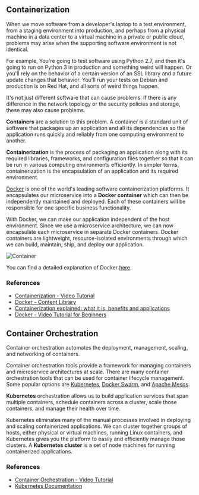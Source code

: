 ## Containerization

When we move software from a developer's laptop to a test environment, from a staging environment into production, and perhaps from a physical machine in a data center to a virtual machine in a private or public cloud, problems may arise when the supporting software environment is not identical.

For example, You're going to test software using Python 2.7, and then it's going to run on Python 3 in production and something weird will happen. Or you'll rely on the behavior of a certain version of an SSL library and a future update changes that behavior. You'll run your tests on Debian and production is on Red Hat, and all sorts of weird things happen.

It's not just different software that can cause problems. If there is any difference in the network topology or the security policies and storage, these may also cause problems.

**Containers** are a solution to this problem. A container is a standard unit of software that packages up an application and all its dependencies so the application runs quickly and reliably from one computing environment to another.

**Containerization** is the process of packaging an application along with its required libraries, frameworks, and configuration files together so that it can be run in various computing environments efficiently. In simpler terms, containerization is the encapsulation of an application and its required environment.

[Docker](https://www.docker.com/) is one of the world's leading software containerization platforms. It encapsulates our microservice into a **Docker container** which can then be independently maintained and deployed. Each of these containers will be responsible for one specific business functionality.

With Docker, we can make our application independent of the host environment. Since we use a microservice architecture, we can now encapsulate each microservice in separate Docker containers. Docker containers are lightweight, resource-isolated environments through which we can build, maintain, ship, and deploy our application.

![Container](./images/container.PNG)

You can find a detailed explanation of Docker [here](https://gitlab.com/revature_training/docker-team).

### References

* [Containerization - Video Tutorial](https://www.youtube.com/watch?v=0qotVMX-J5s)
* [Docker - Content Library](https://www.docker.com/resources)
* [Containerization explained: what it is, benefits and applications](https://www.masterdc.com/blog/what-is-containerization-benefits-explained/)
* [Docker - Video Tutorial for Beginners](https://www.youtube.com/watch?v=fqMOX6JJhGo)

## Container Orchestration

Container orchestration automates the deployment, management, scaling, and networking of containers.

Container orchestration tools provide a framework for managing containers and microservice architectures at scale. There are many container orchestration tools that can be used for container lifecycle management. Some popular options are [Kubernetes](https://kubernetes.io/), [Docker Swarm](https://docs.docker.com/engine/swarm/swarm-tutorial/), and [Apache Mesos](http://mesos.apache.org/).

**Kubernetes** orchestration allows us to build application services that span multiple containers, schedule containers across a cluster, scale those containers, and manage their health over time.

Kubernetes eliminates many of the manual processes involved in deploying and scaling containerized applications. We can cluster together groups of hosts, either physical or virtual machines, running Linux containers, and Kubernetes gives you the platform to easily and efficiently manage those clusters. A **Kubernetes cluster** is a set of node machines for running containerized applications.

### References

* [Container Orchestration - Video Tutorial](https://www.youtube.com/watch?v=kBF6Bvth0zw)
* [Kubernetes Documentation](https://kubernetes.io/docs/home/)
